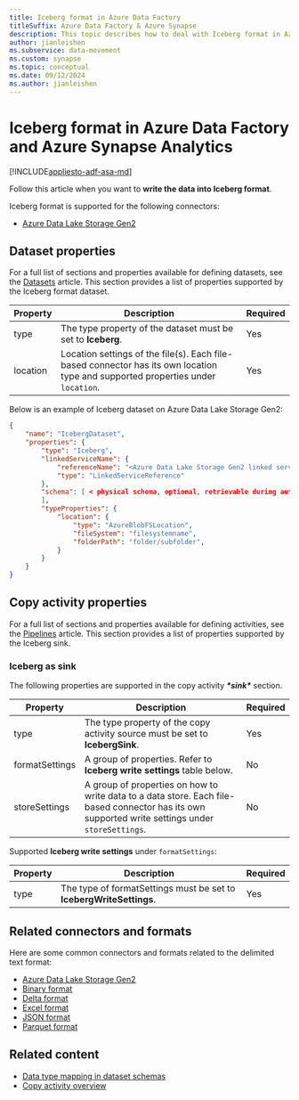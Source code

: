 ```yaml
---
title: Iceberg format in Azure Data Factory
titleSuffix: Azure Data Factory & Azure Synapse
description: This topic describes how to deal with Iceberg format in Azure Data Factory and Azure Synapse Analytics.
author: jianleishen
ms.subservice: data-movement
ms.custom: synapse
ms.topic: conceptual
ms.date: 09/12/2024
ms.author: jianleishen
---
```


# Iceberg format in Azure Data Factory and Azure Synapse Analytics

[!INCLUDE[appliesto-adf-asa-md](includes/appliesto-adf-asa-md.md)]

Follow this article when you want to **write the data into Iceberg format**. 

Iceberg format is supported for the following connectors: 

- [Azure Data Lake Storage Gen2](connector-azure-data-lake-storage.md)

## Dataset properties

For a full list of sections and properties available for defining datasets, see the [Datasets](concepts-datasets-linked-services.md) article. This section provides a list of properties supported by the Iceberg format dataset.

| Property         | Description                                                  | Required |
| ---------------- | ------------------------------------------------------------ | -------- |
| type             | The type property of the dataset must be set to **Iceberg**. | Yes      |
| location         | Location settings of the file(s). Each file-based connector has its own location type and supported properties under `location`.  | Yes      |

Below is an example of Iceberg dataset on Azure Data Lake Storage Gen2:

```json
{
    "name": "IcebergDataset",
    "properties": {
        "type": "Iceberg",
        "linkedServiceName": {
            "referenceName": "<Azure Data Lake Storage Gen2 linked service name>",
            "type": "LinkedServiceReference"
        },
        "schema": [ < physical schema, optional, retrievable during authoring >
        ],
        "typeProperties": {
            "location": {
                "type": "AzureBlobFSLocation",
                "fileSystem": "filesystemname",
                "folderPath": "folder/subfolder",
            }
        }
    }
}

```

## Copy activity properties

For a full list of sections and properties available for defining activities, see the [Pipelines](concepts-pipelines-activities.md) article. This section provides a list of properties supported by the Iceberg sink.

### Iceberg as sink

The following properties are supported in the copy activity ***\*sink\**** section.

| Property       | Description                                                  | Required |
| -------------- | ------------------------------------------------------------ | -------- |
| type           | The type property of the copy activity source must be set to **IcebergSink**. | Yes      |
| formatSettings | A group of properties. Refer to **Iceberg write settings** table below. |    No      |
| storeSettings  | A group of properties on how to write data to a data store. Each file-based connector has its own supported write settings under `storeSettings`.  | No       |

Supported **Iceberg write settings** under `formatSettings`:

| Property      | Description                                                  | Required                                              |
| ------------- | ------------------------------------------------------------ | ----------------------------------------------------- |
| type          | The type of formatSettings must be set to **IcebergWriteSettings**. | Yes                                                   |

## Related connectors and formats

Here are some common connectors and formats related to the delimited text format:

- [Azure Data Lake Storage Gen2](connector-azure-data-lake-storage.md)
- [Binary format](format-binary.md)
- [Delta format](format-delta.md)
- [Excel format](format-excel.md)
- [JSON format](format-json.md)
- [Parquet format](format-parquet.md)

## Related content

- [Data type mapping in dataset schemas](copy-activity-schema-and-type-mapping.md#data-type-mapping)
- [Copy activity overview](copy-activity-overview.md)